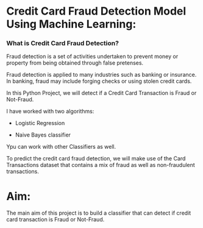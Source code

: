 # Credit Card Fraud Detection Model Using Machine Learning:

### What is Credit Card Fraud Detection?

Fraud detection is a set of activities undertaken to prevent money or property from being obtained through false pretenses.

Fraud detection is applied to many industries such as banking or insurance. In banking, fraud may include forging checks or using stolen credit cards.

In this Python Project, we will detect if a Credit Card Transaction is Fraud or Not-Fraud.

I have worked with two algorithms:

 * Logistic Regression 

 * Naive Bayes classifier

Ypu can work with other Classifiers as well.

To predict the credit card fraud detection, we will make use of the Card Transactions dataset that contains a mix of fraud as well as non-fraudulent transactions.

# Aim:

The main aim of this  project is to build a classifier that can detect if credit card transaction is Fraud or Not-Fraud.
